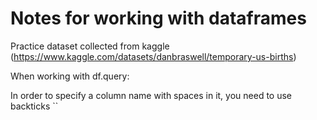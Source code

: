 # Notes for working with dataframes

Practice dataset collected from kaggle (https://www.kaggle.com/datasets/danbraswell/temporary-us-births)

When working with df.query:

In order to specify a column name with spaces in it, you need to use backticks ``
